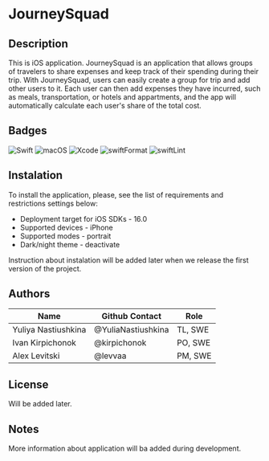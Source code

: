 # JourneySquad

## Description

This is iOS application. JourneySquad is an application that allows groups of travelers to share expenses and keep track of their spending during their trip. 
With JourneySquad, users can easily create a group for trip and add other users to it. 
Each user can then add expenses they have incurred, such as meals, transportation, or hotels and appartments, and the app will automatically calculate each user's share of the total cost.

## Badges

![Swift](https://img.shields.io/badge/Swift-5.8-blueviolet) ![macOS](https://img.shields.io/badge/macOS-13.3.1-green) ![Xcode](https://img.shields.io/badge/Xcode-14.3-blue) ![swiftFormat](https://img.shields.io/badge/swiftFormat-0.51.7-yellow) ![swiftLint](https://img.shields.io/badge/swiftLint-0.51.0-orange)

## Instalation
To install the application, please, see the list of requirements and restrictions settings below:
* Deployment target for iOS SDKs - 16.0
* Supported devices - iPhone
* Supported modes - portrait
* Dark/night theme - deactivate

Instruction about instalation will be added later when we release the first version of the project.

## Authors

| Name                | Github Contact     | Role    |
|---------------------|--------------------|---------|
| Yuliya Nastiushkina | @YuliaNastiushkina | TL, SWE |
| Ivan Kirpichonok    | @kirpichonok       | PO, SWE |
| Alex Levitski       | @levvaa            | PM, SWE |

## License

Will be added later.

## Notes

More information about application will ba added during development.
